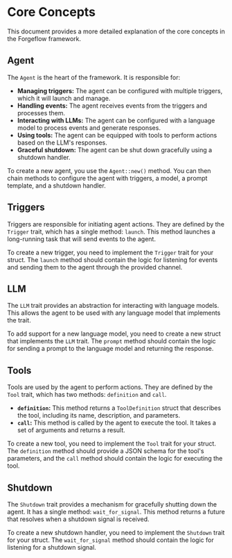 # Core Concepts

This document provides a more detailed explanation of the core concepts in the Forgeflow framework.

## Agent

The `Agent` is the heart of the framework. It is responsible for:

*   **Managing triggers:** The agent can be configured with multiple triggers, which it will launch and manage.
*   **Handling events:** The agent receives events from the triggers and processes them.
*   **Interacting with LLMs:** The agent can be configured with a language model to process events and generate responses.
*   **Using tools:** The agent can be equipped with tools to perform actions based on the LLM's responses.
*   **Graceful shutdown:** The agent can be shut down gracefully using a shutdown handler.

To create a new agent, you use the `Agent::new()` method. You can then chain methods to configure the agent with triggers, a model, a prompt template, and a shutdown handler.

## Triggers

Triggers are responsible for initiating agent actions. They are defined by the `Trigger` trait, which has a single method: `launch`. This method launches a long-running task that will send events to the agent.

To create a new trigger, you need to implement the `Trigger` trait for your struct. The `launch` method should contain the logic for listening for events and sending them to the agent through the provided channel.

## LLM

The `LLM` trait provides an abstraction for interacting with language models. This allows the agent to be used with any language model that implements the trait.

To add support for a new language model, you need to create a new struct that implements the `LLM` trait. The `prompt` method should contain the logic for sending a prompt to the language model and returning the response.

## Tools

Tools are used by the agent to perform actions. They are defined by the `Tool` trait, which has two methods: `definition` and `call`.

*   **`definition`:** This method returns a `ToolDefinition` struct that describes the tool, including its name, description, and parameters.
*   **`call`:** This method is called by the agent to execute the tool. It takes a set of arguments and returns a result.

To create a new tool, you need to implement the `Tool` trait for your struct. The `definition` method should provide a JSON schema for the tool's parameters, and the `call` method should contain the logic for executing the tool.

## Shutdown

The `Shutdown` trait provides a mechanism for gracefully shutting down the agent. It has a single method: `wait_for_signal`. This method returns a future that resolves when a shutdown signal is received.

To create a new shutdown handler, you need to implement the `Shutdown` trait for your struct. The `wait_for_signal` method should contain the logic for listening for a shutdown signal.